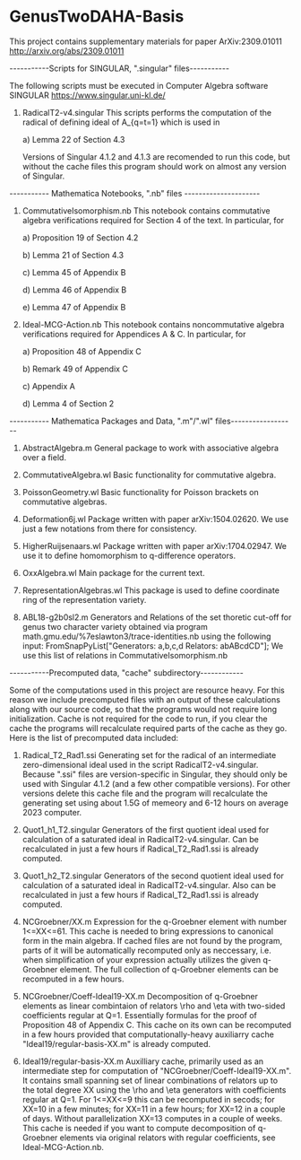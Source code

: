 # GenusTwoDAHA-Basis
This project contains supplementary materials for paper ArXiv:2309.01011 http://arxiv.org/abs/2309.01011

-----------Scripts for SINGULAR, ".singular" files-----------

The following scripts must be executed in Computer Algebra software SINGULAR https://www.singular.uni-kl.de/

1. RadicalT2-v4.singular
   This scripts performs the computation of the radical of defining ideal of A_{q=t=1} which is used in
   
   a) Lemma 22 of Section 4.3
   
   Versions of Singular 4.1.2 and 4.1.3 are recomended to run this code, but without the cache files this program should work on
   almost any version of Singular.

----------- Mathematica Notebooks, ".nb" files ---------------------

1. CommutativeIsomorphism.nb
   This notebook contains commutative algebra verifications required for Section 4 of the text. In particular, for
   
   a) Proposition 19 of Section 4.2
   
   b) Lemma 21 of Section 4.3
   
   c) Lemma 45 of Appendix B
   
   d) Lemma 46 of Appendix B
   
   e) Lemma 47 of Appendix B

3. Ideal-MCG-Action.nb
   This notebook contains noncommutative algebra verifications required for Appendices A & C. In particular, for
   
   a) Proposition 48 of Appendix C
   
   b) Remark 49 of Appendix C
   
   c) Appendix A
   
   d) Lemma 4 of Section 2
   

----------- Mathematica Packages and Data, ".m"/".wl" files------------------

1. AbstractAlgebra.m
   General package to work with associative algebra over a field.

2. CommutativeAlgebra.wl
   Basic functionality for commutative algebra.

3. PoissonGeometry.wl
   Basic functionality for Poisson brackets on commutative algebras.

4. Deformation6j.wl
   Package written with paper arXiv:1504.02620. We use just a few notations from there for consistency.

5. HigherRuijsenaars.wl
   Package written with paper arXiv:1704.02947. We use it to define homomorphism to q-difference operators.

6. OxxAlgebra.wl
   Main package for the current text.

7. RepresentationAlgebras.wl
   This package is used to define coordinate ring of the representation variety.

8. ABL18-g2b0sl2.m
   Generators and Relations of the set thoretic cut-off for genus two character variety obtained via program math.gmu.edu/%7eslawton3/trace-identities.nb
   using the following input: FromSnapPyList["Generators: a,b,c,d Relators: abABcdCD"];
   We use this list of relations in CommutativeIsomorphism.nb


-----------Precomputed data, "cache" subdirectory------------

Some of the computations used in this project are resource heavy. For this reason we include precomputed files with an output
of these calculations along with our source code, so that the programs would not require long initialization. Cache is not required
for the code to run, if you clear the cache the programs will recalculate required parts of the cache as they go. Here is the list
of precomputed data included:

1. Radical_T2_Rad1.ssi
   Generating set for the radical of an intermediate zero-dimensional ideal used in the script RadicalT2-v4.singular. Because ".ssi"
   files are version-specific in Singular, they should only be used with Singular 4.1.2 (and a few other compatible versions).
   For other versions delete this cache file and the program will recalculate the generating set using about 1.5G of memeory and
   6-12 hours on average 2023 computer.
   
2. Quot1_h1_T2.singular
   Generators of the first quotient ideal used for calculation of a saturated ideal in RadicalT2-v4.singular.
   Can be recalculated in just a few hours if Radical_T2_Rad1.ssi is already computed.

4. Quot1_h2_T2.singular
   Generators of the second quotient ideal used for calculation of a saturated ideal in RadicalT2-v4.singular.
   Also can be recalculated in just a few hours if Radical_T2_Rad1.ssi is already computed.

6. NCGroebner/XX.m
   Expression for the q-Groebner element with number 1<=XX<=61. This cache is needed to bring expressions to canonical form in the main algebra.
   If cached files are not found by the program, parts of it will be automatically recomputed only as neccessary, i.e.
   when simplification of your expression actually utilizes the given q-Groebner element. The full collection of q-Groebner elements can be recomputed in a few hours.

8. NCGroebner/Coeff-Ideal19-XX.m
   Decomposition of q-Groebner elements as linear combintaion of relators \rho and \eta with two-sided coefficients regular at Q=1.
   Essentially formulas for the proof of Proposition 48 of Appendix C.
   This cache on its own can be recomputed in a few hours provided that computationally-heavy auxiliarry cache "Ideal19/regular-basis-XX.m" is already computed.

10. Ideal19/regular-basis-XX.m
    Auxilliary cache, primarily used as an intermediate step for computation of "NCGroebner/Coeff-Ideal19-XX.m".
    It contains small spanning set of linear combinations of relators up to the total degree XX using the \rho and \eta generators with coefficients regular at Q=1.
    For 1<=XX<=9 this can be recomputed in secods; for XX=10 in a few minutes; for XX=11 in a few hours; for XX=12 in a couple of days.
    Without parallelization XX=13 computes in a couple of weeks. This cache is needed if you want to compute decomposition of q-Groebner elements via original relators with regular coefficients, see Ideal-MCG-Action.nb.
